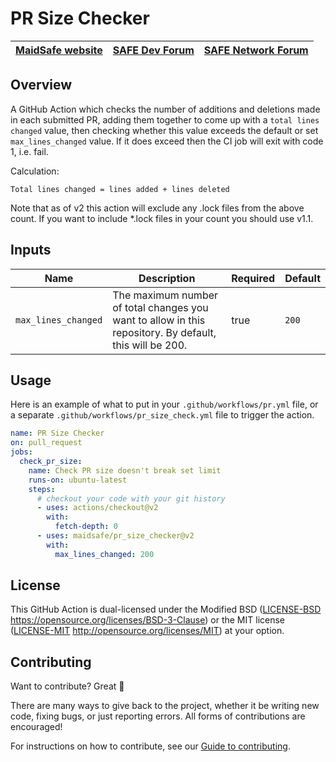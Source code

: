 # PR Size Checker

| [MaidSafe website](https://maidsafe.net) | [SAFE Dev Forum](https://forum.safedev.org) | [SAFE Network Forum](https://safenetforum.org) |
|:-------------------------------------:|:---------------------------------------:|:------------------------------------------:|

## Overview

A GitHub Action which checks the number of additions and deletions made in each submitted PR, adding them together to come up with a `total lines changed` value, then checking whether this value exceeds the default or set `max_lines_changed` value. If it does exceed then the CI job will exit with code 1, i.e. fail.

Calculation:
```
Total lines changed = lines added + lines deleted
```

Note that as of v2 this action will exclude any .lock files from the above count. If you want to include *.lock files in your count you should use v1.1.

## Inputs

| Name                | Description                                                                                                           | Required | Default |
| ------------------- | --------------------------------------------------------------------------------------------------------------------- | -------- | ------- |
| `max_lines_changed` | The maximum number of total changes you want to allow in this repository. By default, this will be 200.               | true     | `200`   |

## Usage

Here is an example of what to put in your `.github/workflows/pr.yml` file, or a separate `.github/workflows/pr_size_check.yml` file to trigger the action.

```yaml
name: PR Size Checker
on: pull_request
jobs:
  check_pr_size:
    name: Check PR size doesn't break set limit
    runs-on: ubuntu-latest
    steps:
      # checkout your code with your git history
      - uses: actions/checkout@v2
        with:
          fetch-depth: 0
      - uses: maidsafe/pr_size_checker@v2
        with:
          max_lines_changed: 200
```

## License

This GitHub Action is dual-licensed under the Modified BSD ([LICENSE-BSD](LICENSE-BSD) https://opensource.org/licenses/BSD-3-Clause) or the MIT license ([LICENSE-MIT](LICENSE-MIT) http://opensource.org/licenses/MIT) at your option.

## Contributing

Want to contribute? Great :tada:

There are many ways to give back to the project, whether it be writing new code, fixing bugs, or just reporting errors. All forms of contributions are encouraged!

For instructions on how to contribute, see our [Guide to contributing](https://github.com/maidsafe/QA/blob/master/CONTRIBUTING.md).
